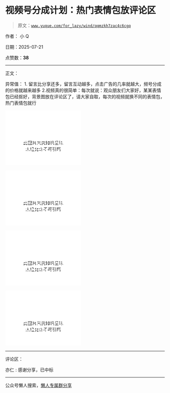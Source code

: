 # 视频号分成计划：热门表情包放评论区

> 原文：[`www.yuque.com/for_lazy/wind/qqmzkh7zac4c6cgq`](https://www.yuque.com/for_lazy/wind/qqmzkh7zac4c6cgq)

作者： 小 Q

日期：2025-07-21

点赞数：**38**

* * *

正文：

异常值： 1. 留言比分享还多，留言互动越多，点击广告的几率就越大，频号分成的价格就越来越多
2.视频真的很简单：每次就说：观众朋友们大家好，某某表情包已经抠好，背景图放在评论区了，请大家自取，每次的视频就换不同的表情包，热门表情包就行

![](img/c9ef6f9297f44119b6bcb2596ff0607e.png "None")

![](img/88f04c891978bc279c725ad1d4efe7be.png "None")

![](img/49ce11d64f5eb42deaec33ac0c4074cd.png "None")

![](img/b0826ed4c6dd3305cc3b201e68550177.png "None")

* * *

评论区：

亦仁 : 感谢分享，已中标

* * *

公众号懒人搜索，[懒人专属群分享](https://lazybook.fun/#/blog/group)